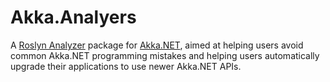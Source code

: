 # Akka.Analyers 

A [Roslyn Analyzer](https://github.com/dotnet/roslyn-analyzers) package for [Akka.NET](https://getakka.net/), aimed at helping users avoid common Akka.NET programming mistakes and helping users automatically upgrade their applications to use newer Akka.NET APIs.
